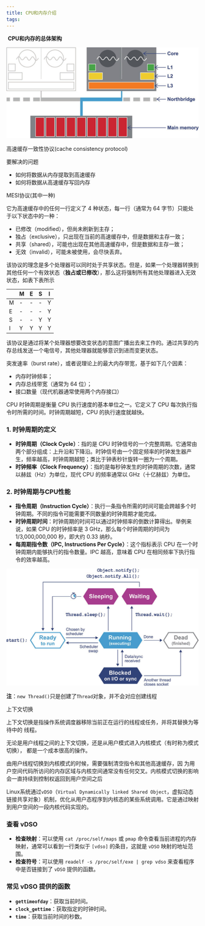 ```yaml
---
title: CPU和内存介绍
tags:
---
```




​											**CPU和内存的总体架构**



![image-20240821132032690](https://raw.githubusercontent.com/duwei0227/picbed/main/image-20240821132032690.png)





高速缓存一致性协议(cache consistency protocol)

要解决的问题

* 如何将数据从内存提取到高速缓存
* 如何将数据从高速缓存写回内存



MESI协议(其中一种)



它为高速缓存中的任何一行定义了 4 种状态，每一行（通常为 64 字节）只能处于以下状态中的一种：

* 已修改（modiﬁed），但尚未刷新到主存；
* 独占（exclusive），只出现在当前的高速缓存中，但是数据和主存一致；
* 共享（shared），可能也出现在其他高速缓存中，但是数据和主存一致；
* 无效（invalid），可能未被使用，会尽快丢弃。

该协议的理念是多个处理器可以同时处于共享状态。但是，如果一个处理器转换到其他任何一个有效状态（**独占或已修改**），那么这将强制所有其他处理器进入无效状态，如表下表所示

|      | M    | E    | S    | I    |
| ---- | ---- | ---- | ---- | ---- |
| M    | -    | -    | -    | Y    |
| E    | -    | -    | -    | Y    |
| S    | -    | -    | Y    | Y    |
| I    | Y    | Y    | Y    | Y    |

该协议是通过将某个处理器想要改变状态的意图广播出去来工作的。通过共享的内存总线发送一个电信号，其他处理器就能够意识到进而变更状态。



突发速率（burst rate），或者说理论上的最大内存带宽，基于如下几个因素：

* 内存时钟频率；
* 内存总线带宽（通常为 64 位）；
* 接口数量（现代机器通常使用两个内存接口）



CPU 时钟周期是衡量 CPU 执行速度的基本单位之一。它定义了 CPU 每次执行指令时所需的时间。时钟周期越短，CPU 的执行速度就越快。

### 1. **时钟周期的定义**

- **时钟周期（Clock Cycle）**：指的是 CPU 时钟信号的一个完整周期。它通常由两个部分组成：上升沿和下降沿。时钟信号由一个固定频率的时钟发生器产生，频率越高，时钟周期越短；类比于钟表秒针旋转一圈为一个周期。
- **时钟频率（Clock Frequency）**：指的是每秒钟发生的时钟周期的次数，通常以赫兹（Hz）为单位，现代 CPU 的频率通常以 GHz（十亿赫兹）为单位。

### 2. **时钟周期与CPU性能**

- **指令周期（Instruction Cycle）**：执行一条指令所需的时间可能会跨越多个时钟周期。不同的指令可能需要不同数量的时钟周期才能完成。
- **时钟周期时间**：时钟周期的时间可以通过时钟频率的倒数计算得出。举例来说，如果 CPU 的时钟频率是 3 GHz，那么每个时钟周期的时间为 1/3,000,000,000 秒，即大约 0.33 纳秒。
- **每周期指令数（IPC, Instructions Per Cycle）**：这个指标表示 CPU 在一个时钟周期内能够执行的指令数量。IPC 越高，意味着 CPU 在相同频率下执行指令的效率越高。





![Java线程生命周期](https://raw.githubusercontent.com/duwei0227/picbed/main/image-20240822082734551.png)



**注**：`new Thread()`只是创建了`Thread`对象，并不会对应创建线程





上下文切换

上下文切换是指操作系统调度器移除当前正在运行的线程或任务，并将其替换为等待中的
线程。

无论是用户线程之间的上下文切换，还是从用户模式进入内核模式（有时称为模式切换），
都是一个成本很高的操作。



由用户线程切换到内核模式的时候，需要强制清空指令和其他高速缓存，因
为用户空间代码所访问的内存区域与内核空间通常没有任何交叉。内核模式切换的影响会一直持续到控制权返回到用户空间之后



Linux系统通过`vDSO`（`Virtual Dynamically linked Shared Object`，虚拟动态链接共享对象）机制，优化从用户态程序到内核态的某些系统调用。它是通过映射到用户空间的一段内核代码实现的。



### **查看 vDSO**

- **检查映射**：可以使用 `cat /proc/self/maps` 或 `pmap` 命令查看当前进程的内存映射，通常可以看到一行类似于 `[vdso]` 的条目，这就是 `vDSO` 映射的地址范围。
- **检查符号**：可以使用 `readelf -s /proc/self/exe | grep vdso` 来查看程序中是否链接到了 `vDSO` 提供的函数。



### **常见 vDSO 提供的函数**

- **`gettimeofday`**：获取当前时间。
- **`clock_gettime`**：获取指定的时钟时间。
- **`time`**：获取当前时间的秒数。























